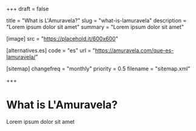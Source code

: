 +++
draft = false

title = "What is L'Amuravela?"
slug = "what-is-lamuravela"
description = "Lorem ipsum dolor sit amet"
summary = "Lorem ipsum dolor sit amet"

[image]
    src = "https://placehold.it/600x600"

[alternatives.es]
    code = "es"
    url = "https://amuravela.com/que-es-lamuravela/"

[sitemap]
  changefreq = "monthly"
  priority = 0.5
  filename = "sitemap.xml"

+++

# What is L'Amuravela?

Lorem ipsum dolor sit amet